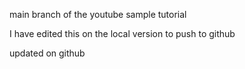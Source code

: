 main branch of the youtube sample tutorial

I have edited this on the local version to push to github

updated on github
